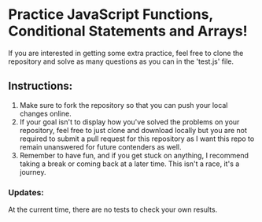 # Practice JavaScript Functions, Conditional Statements and Arrays!

If you are interested in getting some extra practice, feel free to clone the repository and solve as many questions as you can in the 'test.js' file.

## Instructions:

1. Make sure to fork the repository so that you can push your local changes online.
2. If your goal isn't to display how you've solved the problems on your repository, feel free to just clone and download locally but you are not required to submit a pull request for this repository as I want this repo to remain unanswered for future contenders as well.
3. Remember to have fun, and if you get stuck on anything, I recommend taking a break or coming back at a later time. This isn't a race, it's a journey.

### Updates:

At the current time, there are no tests to check your own results.
